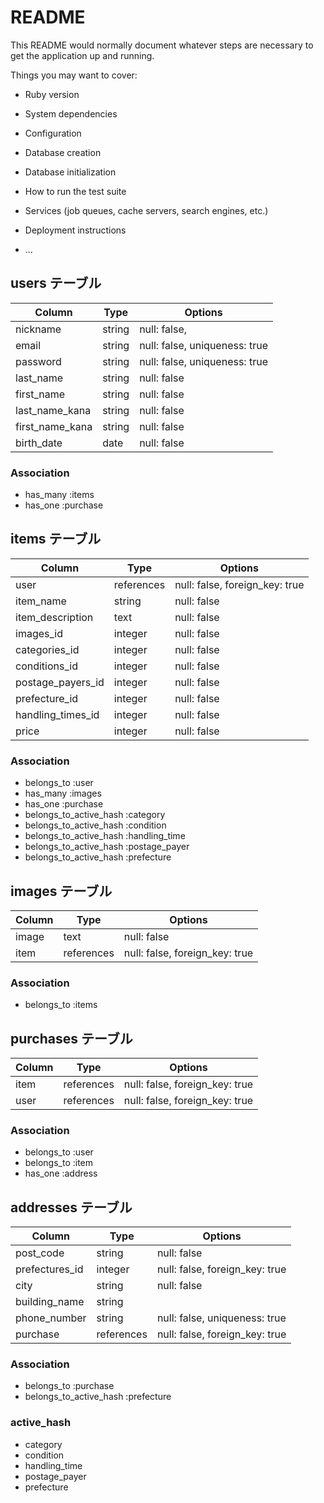 # README

This README would normally document whatever steps are necessary to get the
application up and running.

Things you may want to cover:

* Ruby version

* System dependencies

* Configuration

* Database creation

* Database initialization

* How to run the test suite

* Services (job queues, cache servers, search engines, etc.)

* Deployment instructions

* ...


## users テーブル

| Column          | Type   | Options                       |
| ----------------| ------ | ----------------------------- |
| nickname        | string | null: false,                  |
| email           | string | null: false, uniqueness: true |
| password        | string | null: false, uniqueness: true |
| last_name       | string | null: false                   |
| first_name      | string | null: false                   |
| last_name_kana  | string | null: false                   |
| first_name_kana | string | null: false                   |
| birth_date      | date   | null: false                   |

### Association

- has_many :items
- has_one :purchase



## items テーブル

| Column              | Type       | Options                        |
| ------------------- | ---------- | ------------------------------ |
| user                | references | null: false, foreign_key: true |
| item_name           | string     | null: false                    |
| item_description    | text       | null: false                    |
| images_id           | integer    | null: false                    |
| categories_id       | integer    | null: false                    |
| conditions_id       | integer    | null: false                    |
| postage_payers_id   | integer    | null: false                    |
| prefecture_id       | integer    | null: false                    |
| handling_times_id   | integer    | null: false                    |
| price               | integer    | null: false                    |

### Association

- belongs_to :user
- has_many :images
- has_one :purchase
- belongs_to_active_hash :category
- belongs_to_active_hash :condition
- belongs_to_active_hash :handling_time
- belongs_to_active_hash :postage_payer
- belongs_to_active_hash :prefecture



## images テーブル

| Column              | Type       | Options                        |
| ------------------- | ---------- | ------------------------------ |
| image               | text       | null: false                    |
| item                | references | null: false, foreign_key: true |

### Association

- belongs_to :items



## purchases テーブル

| Column              | Type       | Options                        |
| ------------------- | ---------- | ------------------------------ |
| item                | references | null: false, foreign_key: true |
| user                | references | null: false, foreign_key: true |

### Association

- belongs_to :user
- belongs_to :item
- has_one :address



## addresses テーブル

| Column              | Type       | Options                        |
| ------------------- | ---------- | ------------------------------ |
| post_code           | string     | null: false                    |
| prefectures_id      | integer    | null: false, foreign_key: true |
| city                | string     | null: false                    |
| building_name       | string     |                                |
| phone_number        | string     | null: false, uniqueness: true  |
| purchase            | references | null: false, foreign_key: true |

### Association

- belongs_to :purchase
- belongs_to_active_hash :prefecture



### active_hash

- category
- condition
- handling_time
- postage_payer
- prefecture

